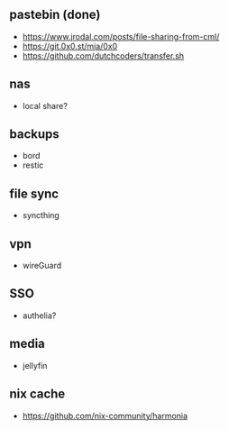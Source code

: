 ## pastebin (done)
- https://www.jrodal.com/posts/file-sharing-from-cml/
- https://git.0x0.st/mia/0x0
- https://github.com/dutchcoders/transfer.sh

## nas
- local share?

## backups
- bord 
- restic

## file sync
- syncthing

## vpn 
- wireGuard

## SSO 
- authelia?

## media
- jellyfin

## nix cache
- https://github.com/nix-community/harmonia
